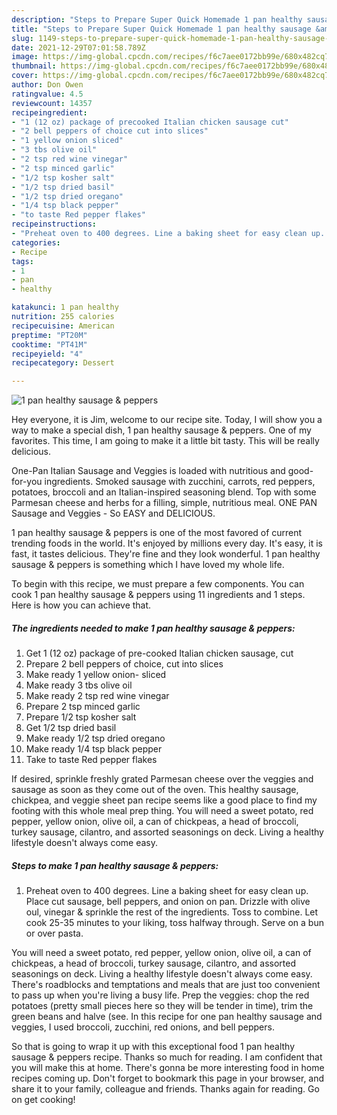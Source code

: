 ```yaml
---
description: "Steps to Prepare Super Quick Homemade 1 pan healthy sausage &amp;amp; peppers"
title: "Steps to Prepare Super Quick Homemade 1 pan healthy sausage &amp;amp; peppers"
slug: 1149-steps-to-prepare-super-quick-homemade-1-pan-healthy-sausage-and-amp-peppers
date: 2021-12-29T07:01:58.789Z
image: https://img-global.cpcdn.com/recipes/f6c7aee0172bb99e/680x482cq70/1-pan-healthy-sausage-peppers-recipe-main-photo.jpg
thumbnail: https://img-global.cpcdn.com/recipes/f6c7aee0172bb99e/680x482cq70/1-pan-healthy-sausage-peppers-recipe-main-photo.jpg
cover: https://img-global.cpcdn.com/recipes/f6c7aee0172bb99e/680x482cq70/1-pan-healthy-sausage-peppers-recipe-main-photo.jpg
author: Don Owen
ratingvalue: 4.5
reviewcount: 14357
recipeingredient:
- "1 (12 oz) package of precooked Italian chicken sausage cut"
- "2 bell peppers of choice cut into slices"
- "1 yellow onion sliced"
- "3 tbs olive oil"
- "2 tsp red wine vinegar"
- "2 tsp minced garlic"
- "1/2 tsp kosher salt"
- "1/2 tsp dried basil"
- "1/2 tsp dried oregano"
- "1/4 tsp black pepper"
- "to taste Red pepper flakes"
recipeinstructions:
- "Preheat oven to 400 degrees. Line a baking sheet for easy clean up. Place cut sausage, bell peppers, and onion on pan. Drizzle with olive oul, vinegar &amp; sprinkle the rest of the ingredients. Toss to combine. Let cook 25-35 minutes to your liking, toss halfway through. Serve on a bun or over pasta."
categories:
- Recipe
tags:
- 1
- pan
- healthy

katakunci: 1 pan healthy 
nutrition: 255 calories
recipecuisine: American
preptime: "PT20M"
cooktime: "PT41M"
recipeyield: "4"
recipecategory: Dessert

---
```



![1 pan healthy sausage &amp; peppers](https://img-global.cpcdn.com/recipes/f6c7aee0172bb99e/680x482cq70/1-pan-healthy-sausage-peppers-recipe-main-photo.jpg)

Hey everyone, it is Jim, welcome to our recipe site. Today, I will show you a way to make a special dish, 1 pan healthy sausage &amp; peppers. One of my favorites. This time, I am going to make it a little bit tasty. This will be really delicious.

One-Pan Italian Sausage and Veggies is loaded with nutritious and good-for-you ingredients. Smoked sausage with zucchini, carrots, red peppers, potatoes, broccoli and an Italian-inspired seasoning blend. Top with some Parmesan cheese and herbs for a filling, simple, nutritious meal. ONE PAN Sausage and Veggies - So EASY and DELICIOUS.

1 pan healthy sausage &amp; peppers is one of the most favored of current trending foods in the world. It's enjoyed by millions every day. It's easy, it is fast, it tastes delicious. They're fine and they look wonderful. 1 pan healthy sausage &amp; peppers is something which I have loved my whole life.


To begin with this recipe, we must prepare a few components. You can cook 1 pan healthy sausage &amp; peppers using 11 ingredients and 1 steps. Here is how you can achieve that.

<!--inarticleads1-->

##### The ingredients needed to make 1 pan healthy sausage &amp; peppers:

1. Get 1 (12 oz) package of pre-cooked Italian chicken sausage, cut
1. Prepare 2 bell peppers of choice, cut into slices
1. Make ready 1 yellow onion- sliced
1. Make ready 3 tbs olive oil
1. Make ready 2 tsp red wine vinegar
1. Prepare 2 tsp minced garlic
1. Prepare 1/2 tsp kosher salt
1. Get 1/2 tsp dried basil
1. Make ready 1/2 tsp dried oregano
1. Make ready 1/4 tsp black pepper
1. Take to taste Red pepper flakes


If desired, sprinkle freshly grated Parmesan cheese over the veggies and sausage as soon as they come out of the oven. This healthy sausage, chickpea, and veggie sheet pan recipe seems like a good place to find my footing with this whole meal prep thing. You will need a sweet potato, red pepper, yellow onion, olive oil, a can of chickpeas, a head of broccoli, turkey sausage, cilantro, and assorted seasonings on deck. Living a healthy lifestyle doesn&#39;t always come easy. 

<!--inarticleads2-->

##### Steps to make 1 pan healthy sausage &amp; peppers:

1. Preheat oven to 400 degrees. Line a baking sheet for easy clean up. Place cut sausage, bell peppers, and onion on pan. Drizzle with olive oul, vinegar &amp; sprinkle the rest of the ingredients. Toss to combine. Let cook 25-35 minutes to your liking, toss halfway through. Serve on a bun or over pasta.


You will need a sweet potato, red pepper, yellow onion, olive oil, a can of chickpeas, a head of broccoli, turkey sausage, cilantro, and assorted seasonings on deck. Living a healthy lifestyle doesn&#39;t always come easy. There&#39;s roadblocks and temptations and meals that are just too convenient to pass up when you&#39;re living a busy life. Prep the veggies: chop the red potatoes (pretty small pieces here so they will be tender in time), trim the green beans and halve (see. In this recipe for one pan healthy sausage and veggies, I used broccoli, zucchini, red onions, and bell peppers. 

So that is going to wrap it up with this exceptional food 1 pan healthy sausage &amp; peppers recipe. Thanks so much for reading. I am confident that you will make this at home. There's gonna be more interesting food in home recipes coming up. Don't forget to bookmark this page in your browser, and share it to your family, colleague and friends. Thanks again for reading. Go on get cooking!
